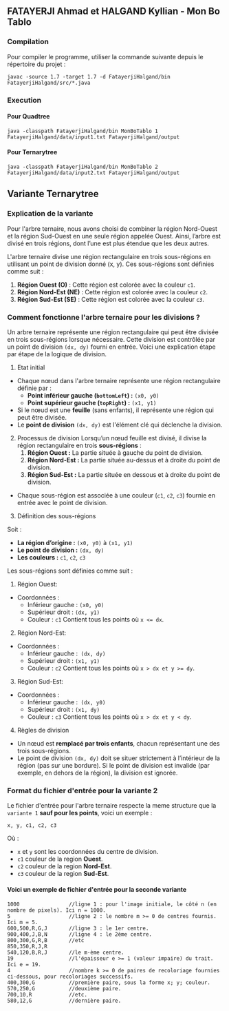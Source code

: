 ## FATAYERJI Ahmad et HALGAND Kyllian - Mon Bo Tablo

### Compilation

Pour compiler le programme, utiliser la commande suivante depuis le répertoire du projet :

```shell
javac -source 1.7 -target 1.7 -d FatayerjiHalgand/bin FatayerjiHalgand/src/*.java
```
### Execution

#### Pour Quadtree
```
java -classpath FatayerjiHalgand/bin MonBoTablo 1 FatayerjiHalgand/data/input1.txt FatayerjiHalgand/output
```

#### Pour Ternarytree
```
java -classpath FatayerjiHalgand/bin MonBoTablo 2 FatayerjiHalgand/data/input2.txt FatayerjiHalgand/output
```

## Variante Ternarytree

### Explication de la variante

Pour l'arbre ternaire, nous avons choisi de combiner la région Nord-Ouest et la région Sud-Ouest en une seule région appelée Ouest. Ainsi, l’arbre est divisé en trois régions, dont l’une est plus étendue que les deux autres.

L'arbre ternaire divise une région rectangulaire en trois sous-régions en utilisant un point de division donné (x, y). Ces sous-régions sont définies comme suit :

1. __Région Ouest (O)__ : Cette région est colorée avec la couleur ```c1```.
2. __Région Nord-Est (NE)__ : Cette région est colorée avec la couleur ```c2```.
3. __Région Sud-Est (SE)__ : Cette région est colorée avec la couleur ```c3```.

### Comment fonctionne l'arbre ternaire pour les divisions ?

Un arbre ternaire représente une région rectangulaire qui peut être divisée en trois sous-régions lorsque nécessaire. Cette division est contrôlée par un point de division ```(dx, dy)``` fourni en entrée. Voici une explication étape par étape de la logique de division.

1. Etat initial
- Chaque nœud dans l'arbre ternaire représente une région rectangulaire définie par :
    - __Point inférieur gauche (```bottomLeft```) :__ ```(x0, y0)```
    - __Point supérieur gauche (```topRight```) :__ ```(x1, y1)```
- Si le nœud est une __feuille__ (sans enfants), il représente une région qui peut être divisée.
- Le __point de division__ ```(dx, dy)``` est l'élément clé qui déclenche la division.

2. Processus de division
Lorsqu’un nœud feuille est divisé, il divise la région rectangulaire en trois __sous-régions__ :
    1.  __Région Ouest :__ La partie située à gauche du point de division.
    2.  __Région Nord-Est :__ La partie située au-dessus et à droite du point de division.
    3.  __Région Sud-Est :__ La partie située en dessous et à droite du point de division.
- Chaque sous-région est associée à une couleur (```c1```, ```c2```, ```c3```) fournie en entrée avec le point de division.

3. Définition des sous-régions

Soit :
- __La région d’origine :__ ```(x0, y0)``` à ```(x1, y1)```
- __Le point de division :__ ```(dx, dy)```
- __Les couleurs :__ ```c1```, ```c2```, ```c3```

Les sous-régions sont définies comme suit :

1. Région Ouest:
- Coordonnées :
    - Inférieur gauche : ```(x0, y0)```
    - Supérieur droit :  ```(dx, y1)```
    - Couleur : ```c1```
Contient tous les points où ```x <= dx```.
2. Région Nord-Est:
- Coordonnées :
    - Inférieur gauche :``` (dx, dy)```
    - Supérieur droit : ```(x1, y1)```
    - Couleur : ```c2```
Contient tous les points où ```x > dx et y >= dy```.
3. Région Sud-Est:
- Coordonnées :
    - Inférieur gauche :``` (dx, y0)```
    - Supérieur droit : ```(x1, dy)```
    - Couleur : ```c3```
Contient tous les points où ```x > dx et y < dy```.

4. Règles de division
- Un nœud est __remplacé par trois enfants__, chacun représentant une des trois sous-régions.
- Le point de division ```(dx, dy)``` doit se situer strictement à l’intérieur de la région (pas sur une bordure). Si le point de division est invalide (par exemple, en dehors de la région), la division est ignorée.

### Format du fichier d'entrée pour la variante 2

Le fichier d'entrée pour l'arbre ternaire respecte la meme structure que la ```variante 1``` __sauf pour les points__, voici un exemple :

```
x, y, c1, c2, c3
```
Où :
- ```x``` et ```y``` sont les coordonnées du centre de division.
- ```c1``` couleur de la region __Ouest__.
- ```c2``` couleur de la region __Nord-Est__.
- ```c3``` couleur de la region __Sud-Est__.

#### Voici un exemple de fichier d'entrée pour la seconde variante
```
1000                //ligne 1 : pour l'image initiale, le côté n (en nombre de pixels). Ici n = 1000.
5                   //ligne 2 : le nombre m >= 0 de centres fournis. Ici m = 5.
600,500,R,G,J       //ligne 3 : le 1er centre.
900,400,J,B,N       //ligne 4 : le 2ème centre.
800,300,G,R,B       //etc
850,350,R,J,R       
540,120,B,R,J       //le m-ème centre.
19                  //l'épaisseur e >= 1 (valeur impaire) du trait. Ici e = 19.
4                   //nombre k >= 0 de paires de recoloriage fournies ci-dessous, pour recoloriages successifs.
400,300,G           //première paire, sous la forme x; y; couleur.
570,250,G           //deuxième paire.
700,10,R            //etc.
580,12,G            //dernière paire.
```